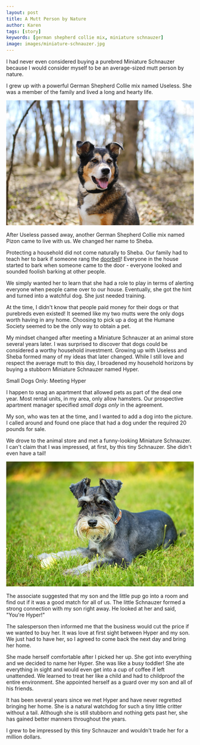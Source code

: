 ```yaml
---
layout: post
title: A Mutt Person by Nature
author: Karen
tags: [story]
keywords: [german shepherd collie mix, miniature schnauzer]
image: images/miniature-schnauzer.jpg
---
```


I had never even considered buying a purebred Miniature Schnauzer because I would consider myself to be an average-sized mutt person by nature.

I grew up with a powerful German Shepherd Collie mix named Useless. She was a member of the family and lived a long and hearty life.

![A German-Shepherd Collie Mix](/images/german-shepherd-collie-mix.jpg)

After Useless passed away, another German Shepherd Collie mix named Pizon came to live with us. We changed her name to Sheba.

Protecting a household did not come naturally to Sheba. Our family had to teach her to bark if someone rang the [doorbell](https://www.amazon.com/s?k=doorbell&tag=puppysnuggles-20)! Everyone in the house started to bark when someone came to the door - everyone looked and sounded foolish barking at other people. 

We simply wanted her to learn that she had a role to play in terms of alerting everyone when people came over to our house.  Eventually, she got the hint and turned into a watchful dog. She just needed training.

At the time, I didn't know that people paid money for their dogs or that purebreds even existed! It seemed like my two mutts were the only dogs worth having in any home. Choosing to pick up a dog at the Humane Society seemed to be the only way to obtain a pet. 

My mindset changed after meeting a Miniature Schnauzer at an animal store several years later. I was surprised to discover that dogs could be considered a worthy household investment. Growing up with Useless and Sheba formed many of my ideas that later changed. While I still love and respect the average mutt to this day, I broadened my household horizons by buying a stubborn Miniature Schnauzer named Hyper. 

Small Dogs Only: Meeting Hyper

I happen to snag an apartment that allowed pets as part of the deal one year. Most rental units, in my area, only allow hamsters. Our prospective apartment manager specified *small dogs only* in the agreement. 

My son, who was ten at the time, and I wanted to add a dog into the picture. I called around and found one place that had a dog under the required 20 pounds for sale. 

We drove to the animal store and met a funny-looking Miniature Schnauzer. I can't claim that I was impressed, at first, by this tiny Schnauzer. She didn't even have a tail!

![A Miniature Schnauzer](/images/miniature-schnauzer.jpg)

The associate suggested that my son and the little pup go into a room and find out if it was a good match for all of us. The little Schnauzer formed a strong connection with my son right away. He looked at her and said, "You're Hyper!"

The salesperson then informed me that the business would cut the price if we wanted to buy her. It was love at first sight between Hyper and my son. We just had to have her, so I agreed to come back the next day and bring her home.

She made herself comfortable after I picked her up. She got into everything and we decided to name her Hyper. She was like a busy toddler! She ate everything in sight and would even get into a cup of coffee if left unattended. We learned to treat her like a child and had to childproof the entire environment. She appointed herself as a guard over my son and all of his friends.

It has been several years since we met Hyper and have never regretted bringing her home. She is a natural watchdog for such a tiny little critter without a tail. Although she is still stubborn and nothing gets past her, she has gained better manners throughout the years.

I grew to be impressed by this tiny Schnauzer and wouldn't trade her for a million dollars.